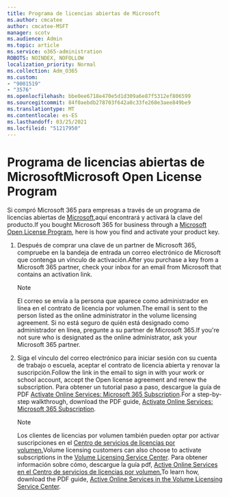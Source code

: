 ```yaml
---
title: Programa de licencias abiertas de Microsoft
ms.author: cmcatee
author: cmcatee-MSFT
manager: scotv
ms.audience: Admin
ms.topic: article
ms.service: o365-administration
ROBOTS: NOINDEX, NOFOLLOW
localization_priority: Normal
ms.collection: Adm_O365
ms.custom:
- "9001519"
- "3576"
ms.openlocfilehash: bbe0ee6718e470e5d1d309a6e87f5312ef806599
ms.sourcegitcommit: 84f0aebdb278703f642a0c33fe260e3aee849be9
ms.translationtype: MT
ms.contentlocale: es-ES
ms.lasthandoff: 03/25/2021
ms.locfileid: "51217950"
---
```

# <a name="microsoft-open-license-program"></a><span data-ttu-id="49106-102">Programa de licencias abiertas de Microsoft</span><span class="sxs-lookup"><span data-stu-id="49106-102">Microsoft Open License Program</span></span>

<span data-ttu-id="49106-103">Si compró Microsoft 365 para empresas a través de un programa de licencias abiertas de [Microsoft,](https://go.microsoft.com/fwlink/p/?LinkID=613298)aquí encontrará y activará la clave del producto.</span><span class="sxs-lookup"><span data-stu-id="49106-103">If you bought Microsoft 365 for business through a [Microsoft Open License Program](https://go.microsoft.com/fwlink/p/?LinkID=613298), here is how you find and activate your product key.</span></span>

1. <span data-ttu-id="49106-104">Después de comprar una clave de un partner de Microsoft 365, compruebe en la bandeja de entrada un correo electrónico de Microsoft que contenga un vínculo de activación.</span><span class="sxs-lookup"><span data-stu-id="49106-104">After you purchase a key from a Microsoft 365 partner, check your inbox for an email from Microsoft that contains an activation link.</span></span>

    > [!NOTE]
    > <span data-ttu-id="49106-105">El correo se envía a la persona que aparece como administrador en línea en el contrato de licencia por volumen.</span><span class="sxs-lookup"><span data-stu-id="49106-105">The email is sent to the person listed as the online administrator in the volume licensing agreement.</span></span> <span data-ttu-id="49106-106">Si no está seguro de quién está designado como administrador en línea, pregunte a su partner de Microsoft 365.</span><span class="sxs-lookup"><span data-stu-id="49106-106">If you're not sure who is designated as the online administrator, ask your Microsoft 365 partner.</span></span>
1. <span data-ttu-id="49106-107">Siga el vínculo del correo electrónico para iniciar sesión con su cuenta de trabajo o escuela, aceptar el contrato de licencia abierta y renovar la suscripción.</span><span class="sxs-lookup"><span data-stu-id="49106-107">Follow the link in the email to sign in with your work or school account, accept the Open license agreement and renew the subscription.</span></span> <span data-ttu-id="49106-108">Para obtener un tutorial paso a paso, descargue la guía de PDF [Activate Online Services: Microsoft 365 Subscription](https://go.microsoft.com/fwlink/p/?LinkId=618100).</span><span class="sxs-lookup"><span data-stu-id="49106-108">For a step-by-step walkthrough, download the PDF guide, [Activate Online Services: Microsoft 365 Subscription](https://go.microsoft.com/fwlink/p/?LinkId=618100).</span></span>

    > [!NOTE]
    > <span data-ttu-id="49106-109">Los clientes de licencias por volumen también pueden optar por activar suscripciones en el [Centro de servicios de licencias por volumen.](https://go.microsoft.com/fwlink/p/?LinkID=282016)</span><span class="sxs-lookup"><span data-stu-id="49106-109">Volume licensing customers can also choose to activate subscriptions in the [Volume Licensing Service Center](https://go.microsoft.com/fwlink/p/?LinkID=282016).</span></span> <span data-ttu-id="49106-110">Para obtener información sobre cómo, descargue la guía pdf, [Active Online Services en el Centro de servicios de licencias por volumen.](https://go.microsoft.com/fwlink/p/?LinkId=618096)</span><span class="sxs-lookup"><span data-stu-id="49106-110">To learn how, download the PDF guide, [Active Online Services in the Volume Licensing Service Center](https://go.microsoft.com/fwlink/p/?LinkId=618096).</span></span>